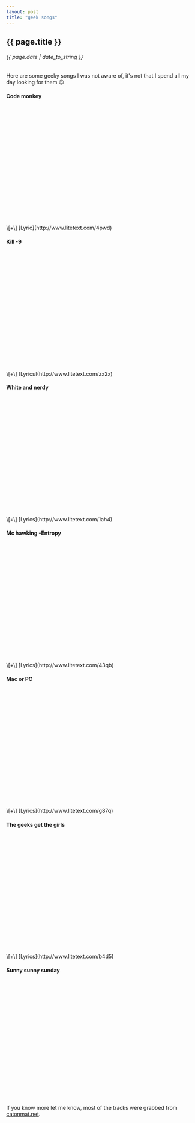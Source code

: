 ```yaml
---
layout: post
title: "geek songs"
---
```


## {{ page.title }}

###### {{ page.date | date_to_string }}

Here are some geeky songs I was not aware of, it's not that I spend all my day looking for them &#128521;

#### Code monkey
<div id="youtube">
<object width="420" height="315"><param name="movie" value="http://www.youtube.com/v/5W_wd9Qf0IE?hl=en_US&amp;version=3"></param><param name="allowFullScreen" value="true"></param><param name="allowscriptaccess" value="always"></param><embed src="http://www.youtube.com/v/5W_wd9Qf0IE?hl=en_US&amp;version=3" type="application/x-shockwave-flash" width="420" height="315" allowscriptaccess="always" allowfullscreen="true"></embed></object>
</div>
\[+\] [Lyric](http://www.litetext.com/4pwd)

####  Kill -9
<div id="youtube">
<object width="420" height="315"><param name="movie" value="http://www.youtube.com/v/Fow7iUaKrq4?hl=en_US&amp;version=3"></param><param name="allowFullScreen" value="true"></param><param name="allowscriptaccess" value="always"></param><embed src="http://www.youtube.com/v/Fow7iUaKrq4?hl=en_US&amp;version=3" type="application/x-shockwave-flash" width="420" height="315" allowscriptaccess="always" allowfullscreen="true"></embed></object>
</div>
\[+\] [Lyrics](http://www.litetext.com/zx2x)

#### White and nerdy
<div id="youtube">
<object width="420" height="315"><param name="movie" value="http://www.youtube.com/v/Nh9mVsBKwYs?hl=en_US&amp;version=3"></param><param name="allowFullScreen" value="true"></param><param name="allowscriptaccess" value="always"></param><embed src="http://www.youtube.com/v/Nh9mVsBKwYs?hl=en_US&amp;version=3" type="application/x-shockwave-flash" width="420" height="315" allowscriptaccess="always" allowfullscreen="true"></embed></object>
</div>
\[+\] [Lyrics](http://www.litetext.com/1ah4)

#### Mc hawking -Entropy
<div id="youtube">
<object width="420" height="315"><param name="movie" value="http://www.youtube.com/v/2knWCuzcdJo?hl=en_US&amp;version=3"></param><param name="allowFullScreen" value="true"></param><param name="allowscriptaccess" value="always"></param><embed src="http://www.youtube.com/v/2knWCuzcdJo?hl=en_US&amp;version=3" type="application/x-shockwave-flash" width="420" height="315" allowscriptaccess="always" allowfullscreen="true"></embed></object>
</div>
\[+\] [Lyrics](http://www.litetext.com/43qb)

####  Mac or PC
<div id="youtube">
<object width="420" height="315"><param name="movie" value="http://www.youtube.com/v/Jkrn6ecxthM?hl=en_US&amp;version=3"></param><param name="allowFullScreen" value="true"></param><param name="allowscriptaccess" value="always"></param><embed src="http://www.youtube.com/v/Jkrn6ecxthM?hl=en_US&amp;version=3" type="application/x-shockwave-flash" width="420" height="315" allowscriptaccess="always" allowfullscreen="true"></embed></object>
</div>
\[+\] [Lyrics](http://www.litetext.com/g87q)

#### The geeks get the girls
<div id="youtube">
<object width="420" height="315"><param name="movie" value="http://www.youtube.com/v/pDcz43pt6r4?hl=en_US&amp;version=3"></param><param name="allowFullScreen" value="true"></param><param name="allowscriptaccess" value="always"></param><embed src="http://www.youtube.com/v/pDcz43pt6r4?hl=en_US&amp;version=3" type="application/x-shockwave-flash" width="420" height="315" allowscriptaccess="always" allowfullscreen="true"></embed></object>
</div>
\[+\] [Lyrics](http://www.litetext.com/b4d5)

#### Sunny sunny sunday
<div id="youtube">
<object width="560" height="315"><param name="movie" value="http://www.youtube.com/v/B1b-oM72Pac?version=3&amp;hl=en_US"></param><param name="allowFullScreen" value="true"></param><param name="allowscriptaccess" value="always"></param><embed src="http://www.youtube.com/v/B1b-oM72Pac?version=3&amp;hl=en_US" type="application/x-shockwave-flash" width="560" height="315" allowscriptaccess="always" allowfullscreen="true"></embed></object>
</div>

If you know more let me know, most of the tracks were grabbed from [catonmat.net](http://www.catonmat.net/blog/category/musical-geek-friday/).
